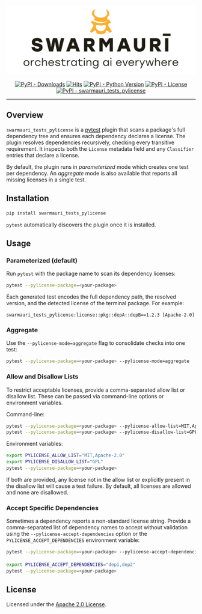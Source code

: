 ![Swarmauri Logo](https://github.com/swarmauri/swarmauri-sdk/blob/3d4d1cfa949399d7019ae9d8f296afba773dfb7f/assets/swarmauri.brand.theme.svg)

<p align="center">
    <a href="https://pypi.org/project/swarmauri_tests_pylicense/">
        <img src="https://img.shields.io/pypi/dm/swarmauri_tests_pylicense" alt="PyPI - Downloads"/></a>
    <a href="https://hits.sh/github.com/swarmauri/swarmauri-sdk/tree/master/pkgs/experimental/swarmauri_tests_pylicense/">
        <img alt="Hits" src="https://hits.sh/github.com/swarmauri/swarmauri-sdk/tree/master/pkgs/experimental/swarmauri_tests_pylicense.svg"/></a>
    <a href="https://pypi.org/project/swarmauri_tests_pylicense/">
        <img src="https://img.shields.io/pypi/pyversions/swarmauri_tests_pylicense" alt="PyPI - Python Version"/></a>
    <a href="https://pypi.org/project/swarmauri_tests_pylicense/">
        <img src="https://img.shields.io/pypi/l/swarmauri_tests_pylicense" alt="PyPI - License"/></a>
    <a href="https://pypi.org/project/swarmauri_tests_pylicense/">
        <img src="https://img.shields.io/pypi/v/swarmauri_tests_pylicense?label=swarmauri_tests_pylicense&color=green" alt="PyPI - swarmauri_tests_pylicense"/></a>
</p>

---

## Overview

`swarmauri_tests_pylicense` is a [pytest](https://docs.pytest.org/) plugin that
scans a package's full dependency tree and ensures each dependency declares a
license. The plugin resolves dependencies recursively, checking every
transitive requirement. It inspects both the `License` metadata field and
any `Classifier` entries that declare a license.

By default, the plugin runs in *parameterized* mode which creates one test per
dependency. An *aggregate* mode is also available that reports all missing
licenses in a single test.

## Installation

```bash
pip install swarmauri_tests_pylicense
```

`pytest` automatically discovers the plugin once it is installed.

## Usage

### Parameterized (default)

Run `pytest` with the package name to scan its dependency licenses:

```bash
pytest --pylicense-package=<your-package>
```

Each generated test encodes the full dependency path, the resolved version,
and the detected license of the terminal package. For example:

```
swarmauri_tests_pylicense:license::pkg::depA::depB==1.2.3 [Apache-2.0]
```

### Aggregate

Use the `--pylicense-mode=aggregate` flag to consolidate checks into one test:

```bash
pytest --pylicense-package=<your-package> --pylicense-mode=aggregate
```

### Allow and Disallow Lists

To restrict acceptable licenses, provide a comma-separated allow list or
disallow list. These can be passed via command-line options or environment
variables.

Command-line:

```bash
pytest --pylicense-package=<your-package> --pylicense-allow-list=MIT,Apache-2.0
pytest --pylicense-package=<your-package> --pylicense-disallow-list=GPL
```

Environment variables:

```bash
export PYLICENSE_ALLOW_LIST="MIT,Apache-2.0"
export PYLICENSE_DISALLOW_LIST="GPL"
pytest --pylicense-package=<your-package>
```

If both are provided, any license not in the allow list or explicitly present
in the disallow list will cause a test failure. By default, all licenses are
allowed and none are disallowed.

### Accept Specific Dependencies

Sometimes a dependency reports a non-standard license string. Provide a
comma-separated list of dependency names to accept without validation using
the `--pylicense-accept-dependencies` option or the
`PYLICENSE_ACCEPT_DEPENDENCIES` environment variable:

```bash
pytest --pylicense-package=<your-package> --pylicense-accept-dependencies=numpy

export PYLICENSE_ACCEPT_DEPENDENCIES="dep1,dep2"
pytest --pylicense-package=<your-package>
```

## License

Licensed under the [Apache 2.0 License](LICENSE).
